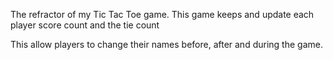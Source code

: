 The refractor of my Tic Tac Toe game.
This game keeps and update each player score count and the tie count

This allow players to change their names before, after and during the game.
